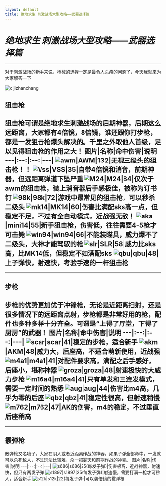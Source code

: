 ```yaml
---
layout: default
title: 绝地求生 刺激战场大型攻略——武器选择篇
---
```


#  *绝地求生 刺激战场大型攻略——武器选择篇*
***
  对于刺激战场的新手来说，枪械的选择一定是最令人头疼的问题了，今天我就来为大家解答一下

![cijizhanchang](http://pic.87g.com/upload/2017/1213/20171213042328605.jpg )
## **狙击枪**
狙击枪可谓是绝地求生刺激战场的后期神器，后期这么远距离，大家都有4倍镜，8倍镜，谁还跟你打步枪，都是一发狙击枪爆头解决的。千里之外取他人首级，足以见得狙击枪的作用之大！
图片|名称|命中伤害|说明
---|:--:|:--:|---|
![awm](http://pic.87g.com/upload/2017/1213/20171213040946533.jpg )|AWM|132|无视三级头的狙击枪！！
![Vss](http://pic.87g.com/upload/2017/1213/20171213040950212.jpg)|VSS|35|自带4倍镜和消音，前期神器，但远距离弹道下坠严重
![M24](http://pic.87g.com/upload/2017/1213/20171213040956458.jpg)|M24|84|仅次于awm的狙击枪，装上消音器后手感极佳，被称为订书钉
![98k](http://pic.87g.com/upload/2017/1213/20171213041025916.jpg)|98k|72|游戏中最常见的狙击枪，可以秒杀二级头
![mk14](http://pic.87g.com/upload/2017/1213/20171213041041238.jpg)|MK14|60|伤害比满配sks高一点，但稳定不足，不过有全自动模式，近战强无敌！
![sks](http://pic.87g.com/upload/2017/1213/20171213042030380.jpg)|mini14|55|新手狙击枪，伤害低，往往需要4-5枪才可击毙
![win94](http://pic.87g.com/upload/2018/0328/20180328013808725.jpg)|win94|66|不能装瞄具，威力爆不了二级头，大神才能驾驭的枪
![slr](http://pic.87g.com/upload/2018/0518/20180518052521138.jpg)|SLR|58|威力比sks高，比MK14低，但稳定不如满配sks
![qbu](http://pic.87g.com/upload/2018/0911/20180911045603552.jpg)|qbu|48|上子弹快，射速快，考验手速的一杆狙击枪
---
---
## **步枪**
步枪的优势更加优于冲锋枪，无论是近距离扫射，还是很多情况下的远距离点射，步枪都是非常好用的枪，配件也多种多样十分齐全。可谓是“上得了厅堂，下得了厨房”的武器！
图片|名称|命中伤害|说明
---|:--:|:--:|---|
![scar](http://pic.87g.com/upload/2017/1218/20171218051139744.jpg)|scar|41|稳定的步枪，适合新手
![akm](http://pic.87g.com/upload/2017/1218/20171218051145564.jpg)|AKM|48|威力大，后座高，不适合萌新使用，近战强
![m4a1](http://pic.87g.com/upload/2017/1218/20171218051150581.jpg)|m4a1|41|对配件要求高，满配之后手感好，后座小，堪称神器
![groza](http://pic.87g.com/upload/2017/1218/20171218051156211.jpg)|groza|48|射速极快的大威力步枪
![m16a4](http://pic.87g.com/upload/2017/1218/20171218051202668.jpg)|m16a4|41|只有单发和三连发模式，需要一定时间的熟悉
![aug](http://pic.87g.com/upload/2018/0225/20180225092215944.jpg)|aug|44|伤害比m4高，几乎为零的后座
![qbz](http://pic.87g.com/upload/2018/0706/20180706021509564.jpg)|qbz|41|稳定性很高，但射速稍慢
![m762](http://pic.87g.com/upload/2018/0911/20180911045917149.jpg)|m762|47|AK的伤害，m4的稳定，不过垂直后座稍高
---
---
## **霰弹枪**
散弹枪又名喷子，大家在阴人或者近距离作战的神器，如果子弹全部命中，一发就可以杀死敌人，不过玩法比较难，杀一把雾天和前期作战的神器。
图片|名称|伤害|说明
---|:--:|:--:|---|
![s686](http://pic.87g.com/upload/2018/0801/20180801112216898.jpg)|s686|25(每发子弹)|伤害极高，近战神器，射速快，但只有两发子弹
![s1897](http://pic.87g.com/upload/2018/0801/20180801112241723.jpg)|s1897|25(每发子弹)|射速慢，需要打满一枪才可秒人，适合新手
![s12k](http://pic.87g.com/upload/2018/0801/20180801112230342.jpg)|s12k|22(每发子弹)|可以装倍镜的霰弹枪







